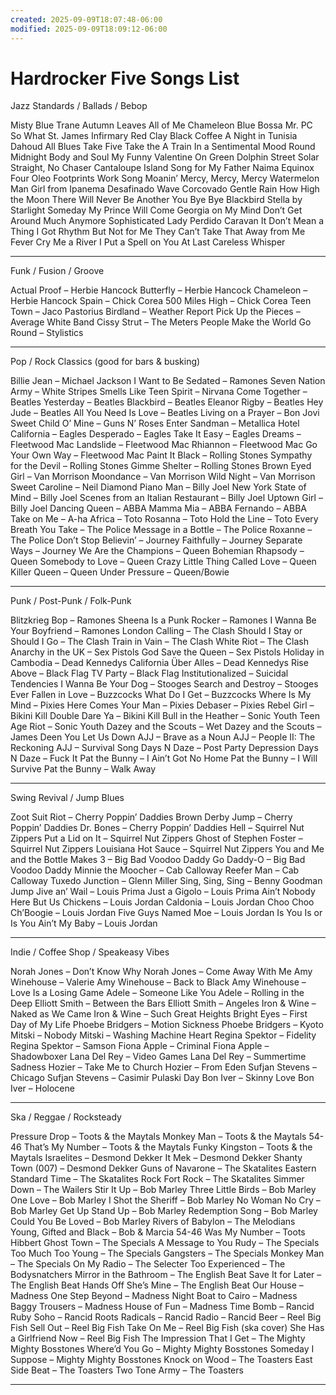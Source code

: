 ```yaml
---
created: 2025-09-09T18:07:48-06:00
modified: 2025-09-09T18:09:12-06:00
---
```


# Hardrocker Five Songs List

Jazz Standards / Ballads / Bebop

Misty
Blue Trane
Autumn Leaves
All of Me
Chameleon
Blue Bossa
Mr. PC
So What
St. James Infirmary
Red Clay
Black Coffee
A Night in Tunisia
Dahoud
All Blues
Take Five
Take the A Train
In a Sentimental Mood
Round Midnight
Body and Soul
My Funny Valentine
On Green Dolphin Street
Solar
Straight, No Chaser
Cantaloupe Island
Song for My Father
Naima
Equinox
Four
Oleo
Footprints
Work Song
Moanin’
Mercy, Mercy, Mercy
Watermelon Man
Girl from Ipanema
Desafinado
Wave
Corcovado
Gentle Rain
How High the Moon
There Will Never Be Another You
Bye Bye Blackbird
Stella by Starlight
Someday My Prince Will Come
Georgia on My Mind
Don’t Get Around Much Anymore
Sophisticated Lady
Perdido
Caravan
It Don’t Mean a Thing
I Got Rhythm
But Not for Me
They Can’t Take That Away from Me
Fever
Cry Me a River
I Put a Spell on You
At Last
Careless Whisper


---

Funk / Fusion / Groove

Actual Proof – Herbie Hancock
Butterfly – Herbie Hancock
Chameleon – Herbie Hancock
Spain – Chick Corea
500 Miles High – Chick Corea
Teen Town – Jaco Pastorius
Birdland – Weather Report
Pick Up the Pieces – Average White Band
Cissy Strut – The Meters
People Make the World Go Round – Stylistics


---

Pop / Rock Classics (good for bars & busking)

Billie Jean – Michael Jackson
I Want to Be Sedated – Ramones
Seven Nation Army – White Stripes
Smells Like Teen Spirit – Nirvana
Come Together – Beatles
Yesterday – Beatles
Blackbird – Beatles
Eleanor Rigby – Beatles
Hey Jude – Beatles
All You Need Is Love – Beatles
Living on a Prayer – Bon Jovi
Sweet Child O’ Mine – Guns N’ Roses
Enter Sandman – Metallica
Hotel California – Eagles
Desperado – Eagles
Take It Easy – Eagles
Dreams – Fleetwood Mac
Landslide – Fleetwood Mac
Rhiannon – Fleetwood Mac
Go Your Own Way – Fleetwood Mac
Paint It Black – Rolling Stones
Sympathy for the Devil – Rolling Stones
Gimme Shelter – Rolling Stones
Brown Eyed Girl – Van Morrison
Moondance – Van Morrison
Wild Night – Van Morrison
Sweet Caroline – Neil Diamond
Piano Man – Billy Joel
New York State of Mind – Billy Joel
Scenes from an Italian Restaurant – Billy Joel
Uptown Girl – Billy Joel
Dancing Queen – ABBA
Mamma Mia – ABBA
Fernando – ABBA
Take on Me – A-ha
Africa – Toto
Rosanna – Toto
Hold the Line – Toto
Every Breath You Take – The Police
Message in a Bottle – The Police
Roxanne – The Police
Don’t Stop Believin’ – Journey
Faithfully – Journey
Separate Ways – Journey
We Are the Champions – Queen
Bohemian Rhapsody – Queen
Somebody to Love – Queen
Crazy Little Thing Called Love – Queen
Killer Queen – Queen
Under Pressure – Queen/Bowie


---

Punk / Post-Punk / Folk-Punk

Blitzkrieg Bop – Ramones
Sheena Is a Punk Rocker – Ramones
I Wanna Be Your Boyfriend – Ramones
London Calling – The Clash
Should I Stay or Should I Go – The Clash
Train in Vain – The Clash
White Riot – The Clash
Anarchy in the UK – Sex Pistols
God Save the Queen – Sex Pistols
Holiday in Cambodia – Dead Kennedys
California Über Alles – Dead Kennedys
Rise Above – Black Flag
TV Party – Black Flag
Institutionalized – Suicidal Tendencies
I Wanna Be Your Dog – Stooges
Search and Destroy – Stooges
Ever Fallen in Love – Buzzcocks
What Do I Get – Buzzcocks
Where Is My Mind – Pixies
Here Comes Your Man – Pixies
Debaser – Pixies
Rebel Girl – Bikini Kill
Double Dare Ya – Bikini Kill
Bull in the Heather – Sonic Youth
Teen Age Riot – Sonic Youth
Dazey and the Scouts – Wet
Dazey and the Scouts – James Deen You Let Us Down
AJJ – Brave as a Noun
AJJ – People II: The Reckoning
AJJ – Survival Song
Days N Daze – Post Party Depression
Days N Daze – Fuck It
Pat the Bunny – I Ain’t Got No Home
Pat the Bunny – I Will Survive
Pat the Bunny – Walk Away


---

Swing Revival / Jump Blues

Zoot Suit Riot – Cherry Poppin’ Daddies
Brown Derby Jump – Cherry Poppin’ Daddies
Dr. Bones – Cherry Poppin’ Daddies
Hell – Squirrel Nut Zippers
Put a Lid on It – Squirrel Nut Zippers
Ghost of Stephen Foster – Squirrel Nut Zippers
Louisiana Hot Sauce – Squirrel Nut Zippers
You and Me and the Bottle Makes 3 – Big Bad Voodoo Daddy
Go Daddy-O – Big Bad Voodoo Daddy
Minnie the Moocher – Cab Calloway
Reefer Man – Cab Calloway
Tuxedo Junction – Glenn Miller
Sing, Sing, Sing – Benny Goodman
Jump Jive an’ Wail – Louis Prima
Just a Gigolo – Louis Prima
Ain’t Nobody Here But Us Chickens – Louis Jordan
Caldonia – Louis Jordan
Choo Choo Ch’Boogie – Louis Jordan
Five Guys Named Moe – Louis Jordan
Is You Is or Is You Ain’t My Baby – Louis Jordan


---

Indie / Coffee Shop / Speakeasy Vibes

Norah Jones – Don’t Know Why
Norah Jones – Come Away With Me
Amy Winehouse – Valerie
Amy Winehouse – Back to Black
Amy Winehouse – Love Is a Losing Game
Adele – Someone Like You
Adele – Rolling in the Deep
Elliott Smith – Between the Bars
Elliott Smith – Angeles
Iron & Wine – Naked as We Came
Iron & Wine – Such Great Heights
Bright Eyes – First Day of My Life
Phoebe Bridgers – Motion Sickness
Phoebe Bridgers – Kyoto
Mitski – Nobody
Mitski – Washing Machine Heart
Regina Spektor – Fidelity
Regina Spektor – Samson
Fiona Apple – Criminal
Fiona Apple – Shadowboxer
Lana Del Rey – Video Games
Lana Del Rey – Summertime Sadness
Hozier – Take Me to Church
Hozier – From Eden
Sufjan Stevens – Chicago
Sufjan Stevens – Casimir Pulaski Day
Bon Iver – Skinny Love
Bon Iver – Holocene


---

Ska / Reggae / Rocksteady

Pressure Drop – Toots & the Maytals
Monkey Man – Toots & the Maytals
54-46 That’s My Number – Toots & the Maytals
Funky Kingston – Toots & the Maytals
Israelites – Desmond Dekker
It Mek – Desmond Dekker
Shanty Town (007) – Desmond Dekker
Guns of Navarone – The Skatalites
Eastern Standard Time – The Skatalites
Rock Fort Rock – The Skatalites
Simmer Down – The Wailers
Stir It Up – Bob Marley
Three Little Birds – Bob Marley
One Love – Bob Marley
I Shot the Sheriff – Bob Marley
No Woman No Cry – Bob Marley
Get Up Stand Up – Bob Marley
Redemption Song – Bob Marley
Could You Be Loved – Bob Marley
Rivers of Babylon – The Melodians
Young, Gifted and Black – Bob & Marcia
54-46 Was My Number – Toots Hibbert
Ghost Town – The Specials
A Message to You Rudy – The Specials
Too Much Too Young – The Specials
Gangsters – The Specials
Monkey Man – The Specials
On My Radio – The Selecter
Too Experienced – The Bodysnatchers
Mirror in the Bathroom – The English Beat
Save It for Later – The English Beat
Hands Off She’s Mine – The English Beat
Our House – Madness
One Step Beyond – Madness
Night Boat to Cairo – Madness
Baggy Trousers – Madness
House of Fun – Madness
Time Bomb – Rancid
Ruby Soho – Rancid
Roots Radicals – Rancid
Radio – Rancid
Beer – Reel Big Fish
Sell Out – Reel Big Fish
Take On Me – Reel Big Fish (ska cover)
She Has a Girlfriend Now – Reel Big Fish
The Impression That I Get – The Mighty Mighty Bosstones
Where’d You Go – Mighty Mighty Bosstones
Someday I Suppose – Mighty Mighty Bosstones
Knock on Wood – The Toasters
East Side Beat – The Toasters
Two Tone Army – The Toasters


---
